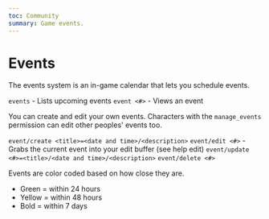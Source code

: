 ```yaml
---
toc: Community
summary: Game events.
---
```

# Events

The events system is an in-game calendar that lets you schedule events.

`events`  - Lists upcoming events
`event <#>` - Views an event

You can create and edit your own events.  Characters with the `manage_events` permission can edit other peoples' events too.

`event/create <title>=<date and time>/<description>`
`event/edit <#>` - Grabs the current event into your edit buffer (see help edit)
`event/update <#>=<title>/<date and time>/<description>`
`event/delete <#>`

Events are color coded based on how close they are.

* Green = within 24 hours
* Yellow = within 48 hours
* Bold = within 7 days